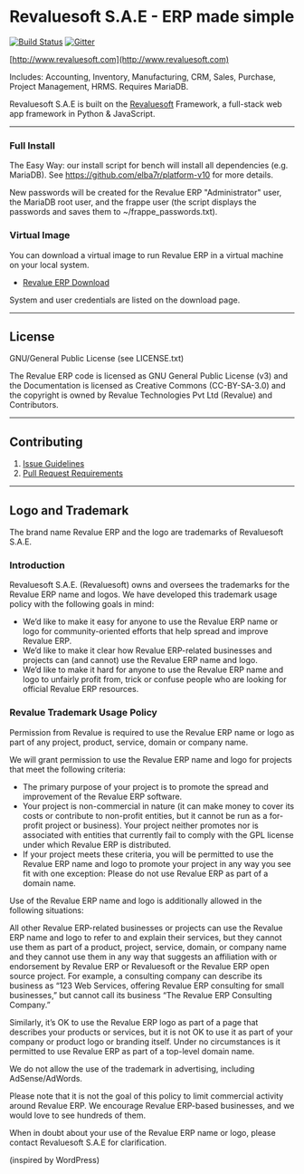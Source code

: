 # Revaluesoft S.A.E - ERP made simple

[![Build Status](https://travis-ci.org/frappe/erpnext.png)](https://travis-ci.org/frappe/erpnext) [![Gitter](https://badges.gitter.im/Join%20Chat.svg)](https://gitter.im/frappe/erpnext?utm_source=badge&utm_medium=badge&utm_campaign=pr-badge&utm_content=badge)

[http://www.revaluesoft.com](http://www.revaluesoft.com)

Includes: Accounting, Inventory, Manufacturing, CRM, Sales, Purchase, Project Management, HRMS. Requires MariaDB.

Revaluesoft S.A.E is built on the [Revaluesoft](https://github.com/elba7r/frameworking-v10) Framework, a full-stack web app framework in Python & JavaScript.



---

### Full Install

The Easy Way: our install script for bench will install all dependencies (e.g. MariaDB). See https://github.com/elba7r/platform-v10 for more details.

New passwords will be created for the Revalue ERP "Administrator" user, the MariaDB root user, and the frappe user (the script displays the passwords and saves them to ~/frappe_passwords.txt).

### Virtual Image

You can download a virtual image to run Revalue ERP in a virtual machine on your local system.

- [Revalue ERP Download](http://www.revaluesoft.com/download)

System and user credentials are listed on the download page.

---

## License

GNU/General Public License (see LICENSE.txt)

The Revalue ERP code is licensed as GNU General Public License (v3) and the Documentation is licensed as Creative Commons (CC-BY-SA-3.0) and the copyright is owned by Revalue Technologies Pvt Ltd (Revalue) and Contributors.

---

## Contributing

1. [Issue Guidelines](https://github.com/elba7r/system-v10/wiki/Issue-Guidelines)
1. [Pull Request Requirements](https://github.com/elba7r/system-v10/wiki/Contribution-Guidelines)


---

## Logo and Trademark

The brand name Revalue ERP and the logo are trademarks of Revaluesoft S.A.E.

### Introduction

Revaluesoft S.A.E. (Revaluesoft) owns and oversees the trademarks for the Revalue ERP name and logos. We have developed this trademark usage policy with the following goals in mind:

- We’d like to make it easy for anyone to use the Revalue ERP name or logo for community-oriented efforts that help spread and improve Revalue ERP.
- We’d like to make it clear how Revalue ERP-related businesses and projects can (and cannot) use the Revalue ERP name and logo.
- We’d like to make it hard for anyone to use the Revalue ERP name and logo to unfairly profit from, trick or confuse people who are looking for official Revalue ERP resources.

### Revalue Trademark Usage Policy

Permission from Revalue is required to use the Revalue ERP name or logo as part of any project, product, service, domain or company name.

We will grant permission to use the Revalue ERP name and logo for projects that meet the following criteria:

- The primary purpose of your project is to promote the spread and improvement of the Revalue ERP software.
- Your project is non-commercial in nature (it can make money to cover its costs or contribute to non-profit entities, but it cannot be run as a for-profit project or business).
Your project neither promotes nor is associated with entities that currently fail to comply with the GPL license under which Revalue ERP is distributed.
- If your project meets these criteria, you will be permitted to use the Revalue ERP name and logo to promote your project in any way you see fit with one exception: Please do not use Revalue ERP as part of a domain name.

Use of the Revalue ERP name and logo is additionally allowed in the following situations:

All other Revalue ERP-related businesses or projects can use the Revalue ERP name and logo to refer to and explain their services, but they cannot use them as part of a product, project, service, domain, or company name and they cannot use them in any way that suggests an affiliation with or endorsement by Revalue ERP or Revaluesoft or the Revalue ERP open source project. For example, a consulting company can describe its business as “123 Web Services, offering Revalue ERP consulting for small businesses,” but cannot call its business “The Revalue ERP Consulting Company.”

Similarly, it’s OK to use the Revalue ERP logo as part of a page that describes your products or services, but it is not OK to use it as part of your company or product logo or branding itself. Under no circumstances is it permitted to use Revalue ERP as part of a top-level domain name.

We do not allow the use of the trademark in advertising, including AdSense/AdWords.

Please note that it is not the goal of this policy to limit commercial activity around Revalue ERP. We encourage Revalue ERP-based businesses, and we would love to see hundreds of them.

When in doubt about your use of the Revalue ERP name or logo, please contact Revaluesoft S.A.E for clarification.

(inspired by WordPress)
